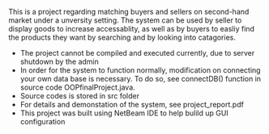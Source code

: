 This is a project regarding matching buyers and sellers on second-hand market under a unversity setting.
The system can be used by seller to display goods to increase accessablity, as well as by buyers to easliy find the products they want by searching and by looking into catagories.
* The project cannot be compiled and executed currently, due to server shutdown by the admin
* In order for the system to function normally, modification on connecting your own data base is necessary. To do so, see connectDB() function in source code OOPfinalProject.java.
* Source codes is stored in src folder
* For details and demonstation of the system, see project_report.pdf
* This project was built using NetBeam IDE to help bulild up GUI configuration
